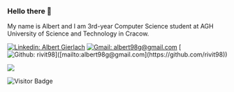 ### Hello there :wave:
My name is Albert and I am 3rd-year Computer Science student at AGH University of Science and Technology in Cracow.

<p align="center">

[![Linkedin: Albert Gierlach](https://img.shields.io/badge/-Albert%20Gierlach-blue?style=flat-square&logo=Linkedin&logoColor=white&link=https://www.linkedin.com/in/albert-gierlach/)](https://www.linkedin.com/in/albert-gierlach/)
[![Gmail: albert98g@gmail.com](https://img.shields.io/badge/-albert98g-blue?style=flat-square&logo=Gmail&logoColor=white&color=red&link=mailto:albert98g@gmail.com)](mailto:albert98g@gmail.com)
[![Github: rivit98](https://img.shields.io/badge/-rivit98-blue?style=flat-square&logo=GitHub&logoColor=white&color=black&link=[mailto:albert98g@gmail.com](https://github.com/rivit98))]([mailto:albert98g@gmail.com](https://github.com/rivit98))

</p>



<!-- <details>
<summary></summary>
<p align="center">
</p>
</details>  -->

<img allign="right" src="https://github-readme-stats.vercel.app/api?username=rivit98&count_private=true&show_icons=true&theme=blueberry"/>


<!-- <img allign="left" src="https://github-readme-stats.vercel.app/api/top-langs/?username=rivit98&layout=compact&theme=blueberry"/> -->

![Visitor Badge](https://visitor-badge.laobi.icu/badge?page_id=rivit98)
